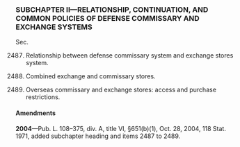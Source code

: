 ### SUBCHAPTER II—RELATIONSHIP, CONTINUATION, AND COMMON POLICIES OF DEFENSE COMMISSARY AND EXCHANGE SYSTEMS ###

Sec.

2487. Relationship between defense commissary system and exchange stores system.

2488. Combined exchange and commissary stores.

2489. Overseas commissary and exchange stores: access and purchase restrictions.

#### Amendments ####

**2004**—Pub. L. 108–375, div. A, title VI, §651(b)(1), Oct. 28, 2004, 118 Stat. 1971, added subchapter heading and items 2487 to 2489.